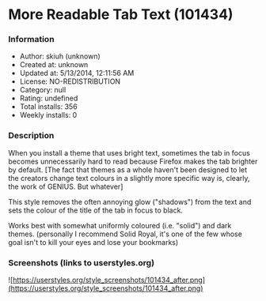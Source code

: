 # More Readable Tab Text (101434)

### Information
- Author: skiuh (unknown)
- Created at: unknown
- Updated at: 5/13/2014, 12:11:56 AM
- License: NO-REDISTRIBUTION
- Category: null
- Rating: undefined
- Total installs: 356
- Weekly installs: 0


### Description
When you install a theme that uses bright text, sometimes the tab in focus becomes unnecessarily hard to read because Firefox makes the tab brighter by default.
[The fact that themes as a whole haven't been designed to let the creators change text colours in a slightly more specific way is, clearly, the work of GENIUS. But whatever]

This style removes the often annoying glow ("shadows") from the text and sets the colour of the title of the tab in focus to black.

Works best with somewhat uniformly coloured (i.e. "solid") and dark themes. (personally I recommend Solid Royal, it's one of the few whose goal isn't to kill your eyes and lose your bookmarks)


### Screenshots (links to userstyles.org)
![https://userstyles.org/style_screenshots/101434_after.png](https://userstyles.org/style_screenshots/101434_after.png)


